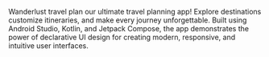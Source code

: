 Wanderlust travel plan
our ultimate travel planning app! Explore destinations
customize itineraries, and make every journey unforgettable.
Built using Android Studio, Kotlin, and Jetpack Compose, the app demonstrates the power of declarative UI design for creating modern, responsive, and intuitive user interfaces.
